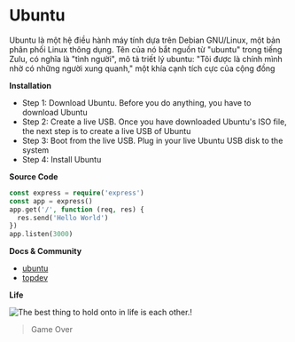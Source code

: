 # Ubuntu


Ubuntu là một hệ điều hành máy tính dựa trên Debian GNU/Linux, một bản phân phối Linux thông dụng. Tên của nó bắt nguồn từ "ubuntu" trong tiếng Zulu, có nghĩa là "tình người", mô tả triết lý ubuntu: "Tôi được là chính mình nhờ có những người xung quanh," một khía cạnh tích cực của cộng đồng

**Installation** 
- Step 1: Download Ubuntu. Before you do anything, you have to download Ubuntu
- Step 2: Create a live USB. Once you have downloaded Ubuntu's ISO file, the next step is to create a live USB of Ubuntu
- Step 3: Boot from the live USB. Plug in your live Ubuntu USB disk to the system
- Step 4: Install Ubuntu

**Source Code**
```php
const express = require('express')
const app = express()
app.get('/', function (req, res) {
  res.send('Hello World')
})
app.listen(3000)
```

**Docs & Community**
- [ubuntu](https://itsfoss.com/install-ubuntu/)
- [topdev](https://topdev.vn)

**Life**

![The best thing to hold onto in life is each other.!](https://techmaster.vn/resources/image/logo.png)

>Game Over


